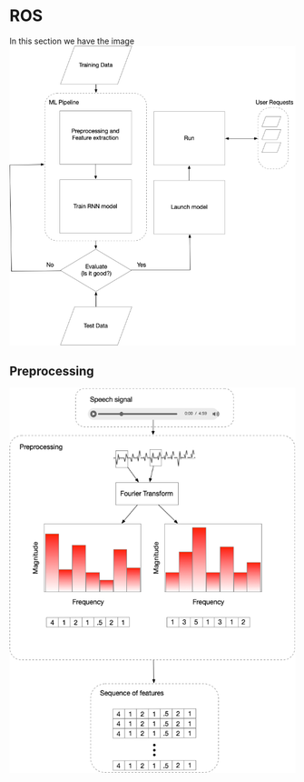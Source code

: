 # ROS

In this section we have the image
![diagram](figs/ros_image.png)


## Preprocessing

![Preprocessing](figs/ros_preprocessing.png)
